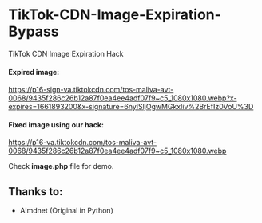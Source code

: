 # TikTok-CDN-Image-Expiration-Bypass
TikTok CDN Image Expiration Hack

#### Expired image:

https://p16-sign-va.tiktokcdn.com/tos-maliva-avt-0068/9435f286c26b12a87f0ea4ee4adf07f9~c5_1080x1080.webp?x-expires=1661893200&x-signature=6nylSljOgwMGkxIiv%2BrEfIz0VoU%3D

#### Fixed image using our hack:

https://p16-va.tiktokcdn.com/tos-maliva-avt-0068/9435f286c26b12a87f0ea4ee4adf07f9~c5_1080x1080.webp

Check **image.php** file for demo.


## Thanks to:

* Aimdnet (Original in Python)
